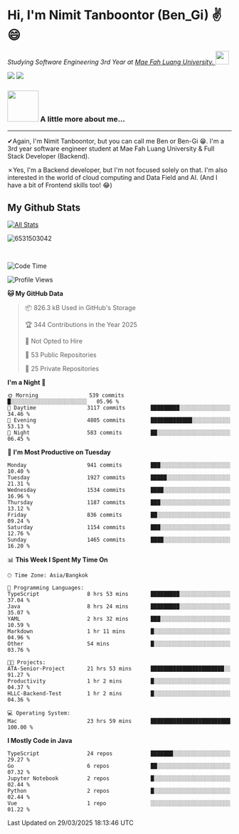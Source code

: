 # Hi, I'm Nimit Tanboontor (Ben_Gi) ✌😄
<p><em>Studying Software Engineering 3rd Year at <a href="https://en.mfu.ac.th/home.html"> Mae Fah Luang University.
</a><img src="https://media.giphy.com/media/WUlplcMpOCEmTGBtBW/giphy.gif" width="30"> </em></p>


[![](https://img.shields.io/badge/linkedin-%230077B5.svg?style=for-the-badge&logo=linkedin)]([https://www.linkedin.com/in/thanaphoom-babparn/](https://www.linkedin.com/in/nimit-tanbooutor-798139246/))
[![](https://img.shields.io/badge/Medium-12100E?style=for-the-badge&logo=medium&logoColor=white)](https://medium.com/@nimittanbooutor)

### <img src="https://media.giphy.com/media/VgCDAzcKvsR6OM0uWg/giphy.gif" width="70"> A little more about me...  

<hr> <!-- Horizontal line -->

&#10004;Again, I'm Nimit Tanboontor, but you can call me Ben or Ben-Gi 😁. I'm a 3rd year software engineer student at Mae Fah Luang University & Full Stack Developer (Backend).

&#10007;Yes, I'm a Backend developer, but I'm not focused solely on that. I'm also interested in the world of cloud computing and Data Field and AI. (And I have a bit of Frontend skills too! 😂)


## My Github Stats

[![All Stats](https://github-readme-stats.vercel.app/api?username=6531503042&show_icons=true&theme=algolia)](https://github.com/6531503042)

<p><img align="center" src="https://github-readme-streak-stats.herokuapp.com/?user=6531503042&" alt="6531503042" /></p>

<br />


<!--START_SECTION:waka-->
![Code Time](http://img.shields.io/badge/Code%20Time-413%20hrs%2034%20mins-blue)

![Profile Views](http://img.shields.io/badge/Profile%20Views-2-blue)

**🐱 My GitHub Data** 

> 📦 826.3 kB Used in GitHub's Storage 
 > 
> 🏆 344 Contributions in the Year 2025
 > 
> 🚫 Not Opted to Hire
 > 
> 📜 53 Public Repositories 
 > 
> 🔑 25 Private Repositories 
 > 
**I'm a Night 🦉** 

```text
🌞 Morning                539 commits         █░░░░░░░░░░░░░░░░░░░░░░░░   05.96 % 
🌆 Daytime                3117 commits        █████████░░░░░░░░░░░░░░░░   34.46 % 
🌃 Evening                4805 commits        █████████████░░░░░░░░░░░░   53.13 % 
🌙 Night                  583 commits         ██░░░░░░░░░░░░░░░░░░░░░░░   06.45 % 
```
📅 **I'm Most Productive on Tuesday** 

```text
Monday                   941 commits         ███░░░░░░░░░░░░░░░░░░░░░░   10.40 % 
Tuesday                  1927 commits        █████░░░░░░░░░░░░░░░░░░░░   21.31 % 
Wednesday                1534 commits        ████░░░░░░░░░░░░░░░░░░░░░   16.96 % 
Thursday                 1187 commits        ███░░░░░░░░░░░░░░░░░░░░░░   13.12 % 
Friday                   836 commits         ██░░░░░░░░░░░░░░░░░░░░░░░   09.24 % 
Saturday                 1154 commits        ███░░░░░░░░░░░░░░░░░░░░░░   12.76 % 
Sunday                   1465 commits        ████░░░░░░░░░░░░░░░░░░░░░   16.20 % 
```


📊 **This Week I Spent My Time On** 

```text
🕑︎ Time Zone: Asia/Bangkok

💬 Programming Languages: 
TypeScript               8 hrs 53 mins       █████████░░░░░░░░░░░░░░░░   37.04 % 
Java                     8 hrs 24 mins       █████████░░░░░░░░░░░░░░░░   35.07 % 
YAML                     2 hrs 32 mins       ███░░░░░░░░░░░░░░░░░░░░░░   10.59 % 
Markdown                 1 hr 11 mins        █░░░░░░░░░░░░░░░░░░░░░░░░   04.96 % 
Other                    54 mins             █░░░░░░░░░░░░░░░░░░░░░░░░   03.76 % 

🐱‍💻 Projects: 
ATA-Senior-Project       21 hrs 53 mins      ███████████████████████░░   91.27 % 
Productivity             1 hr 2 mins         █░░░░░░░░░░░░░░░░░░░░░░░░   04.37 % 
HLLC-Backend-Test        1 hr 2 mins         █░░░░░░░░░░░░░░░░░░░░░░░░   04.36 % 

💻 Operating System: 
Mac                      23 hrs 59 mins      █████████████████████████   100.00 % 
```

**I Mostly Code in Java** 

```text
TypeScript               24 repos            ███████░░░░░░░░░░░░░░░░░░   29.27 % 
Go                       6 repos             ██░░░░░░░░░░░░░░░░░░░░░░░   07.32 % 
Jupyter Notebook         2 repos             █░░░░░░░░░░░░░░░░░░░░░░░░   02.44 % 
Python                   2 repos             █░░░░░░░░░░░░░░░░░░░░░░░░   02.44 % 
Vue                      1 repo              ░░░░░░░░░░░░░░░░░░░░░░░░░   01.22 % 
```




 Last Updated on 29/03/2025 18:13:46 UTC
<!--END_SECTION:waka-->

